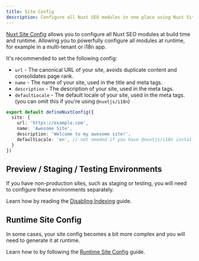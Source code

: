 ```yaml
---
title: Site Config
description: Configure all Nuxt SEO modules in one place using Nuxt Site Config.
---
```


[Nuxt Site Config](/site-config) allows you to configure all Nuxt SEO modules at build time and runtime. Allowing you to powerfully configure
all modules at runtime, for example in a multi-tenant or i18n app.

It's recommended to set the following config:
- `url` - The canonical URL of your site, avoids duplicate content and consolidates page rank.
- `name` - The name of your site, used in the title and meta tags.
- `description` - The description of your site, used in the meta tags.
- `defaultLocale` - The default locale of your site, used in the meta tags. (you can omit this if you're using `@nuxtjs/i18n`)

```ts [nuxt.config.ts]
export default defineNuxtConfig({
  site: {
    url: 'https://example.com',
    name: 'Awesome Site',
    description: 'Welcome to my awesome site!',
    defaultLocale: 'en', // not needed if you have @nuxtjs/i18n installed
  }
})
```

## Preview / Staging / Testing Environments

If you have non-production sites, such as staging or testing, you will need to configure these environments separately.

Learn how by reading the [Disabling Indexing](/robots/guides/disable-indexing) guide.

## Runtime Site Config

In some cases, your site config becomes a bit more complex and you will need to generate it at runtime.

Learn how to by following the [Runtime Site Config](/site-config/guides/runtime-site-config) guide.
